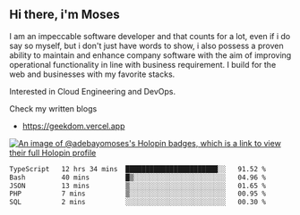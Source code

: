 ## Hi there, i'm Moses

I am an impeccable software developer and that counts for a lot, even if i do say so myself, but i don't just have words to show, i also possess a proven ability to maintain and enhance company software with the aim of improving operational functionality in line with business requirement. I build for the web and businesses with my favorite stacks.

Interested in Cloud Engineering and DevOps.

Check my written blogs
- https://geekdom.vercel.app

[![An image of @adebayomoses's Holopin badges, which is a link to view their full Holopin profile](https://holopin.me/adebayomoses)](https://holopin.io/@adebayomoses)

<!--START_SECTION:waka-->

```txt
TypeScript   12 hrs 34 mins  ███████████████████████░░   91.52 %
Bash         40 mins         █▒░░░░░░░░░░░░░░░░░░░░░░░   04.96 %
JSON         13 mins         ▒░░░░░░░░░░░░░░░░░░░░░░░░   01.65 %
PHP          7 mins          ▒░░░░░░░░░░░░░░░░░░░░░░░░   00.95 %
SQL          2 mins          ░░░░░░░░░░░░░░░░░░░░░░░░░   00.30 %
```

<!--END_SECTION:waka-->
